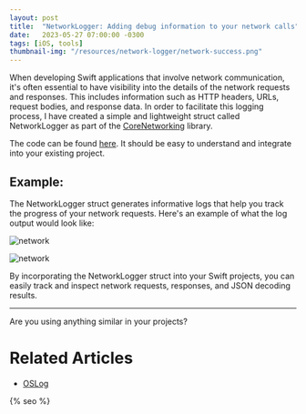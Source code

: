 ```yaml
---
layout: post
title:  "NetworkLogger: Adding debug information to your network calls"
date:   2023-05-27 07:00:00 -0300
tags: [iOS, tools]
thumbnail-img: "/resources/network-logger/network-success.png"
---
```


When developing Swift applications that involve network communication, it's often essential to have visibility into the details of the network requests and responses. This includes information such as HTTP headers, URLs, request bodies, and response data. In order to facilitate this logging process, I have created a simple and lightweight struct called NetworkLogger as part of the [CoreNetworking](https://github.com/mdb1/CoreNetworking) library.

The code can be found [here](https://github.com/mdb1/CoreNetworking/blob/main/Sources/CoreNetworking/NetworkLogger.swift). It should be easy to understand and integrate into your existing project.

## Example:
The NetworkLogger struct generates informative logs that help you track the progress of your network requests. Here's an example of what the log output would look like:

![network]({{static.static_files}}/resources/network-logger/network-success.png)

![network]({{static.static_files}}/resources/network-logger/network-error.png)

By incorporating the NetworkLogger struct into your Swift projects, you can easily track and inspect network requests, responses, and JSON decoding results.

---

Are you using anything similar in your projects?

# Related Articles

- [OSLog](/2024-03-19-new-app-os-log/)

<!-- Do not remove - SEO meta tags -->
{% seo %}
